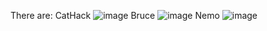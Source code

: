 There are:
CatHack
![image](https://github.com/user-attachments/assets/f731489b-b309-49c9-9b7e-a7f6c6eebbd0)
Bruce
![image](https://github.com/user-attachments/assets/1a31fec9-9b5b-4bee-8fa6-520965396435)
Nemo
![image](https://github.com/user-attachments/assets/13e86b4b-d318-4ba2-a646-121f0bc23cc9)

